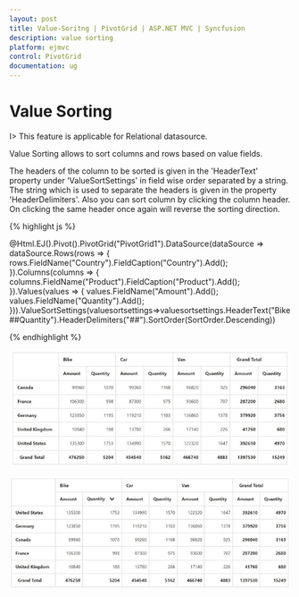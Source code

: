 ```yaml
---
layout: post
title: Value-Soritng | PivotGrid | ASP.NET MVC | Syncfusion
description: value sorting
platform: ejmvc
control: PivotGrid
documentation: ug
---
```


# Value Sorting

I> This feature is applicable for Relational datasource.

Value Sorting allows to sort columns and rows based on value fields.

The headers of the column to be sorted is given in the 'HeaderText' property under 'ValueSortSettings' in field wise order separated by a string.  The string which is used to separate the headers is given in the property 'HeaderDelimiters'.
Also you can sort column by clicking the column header. On clicking the same header once again will reverse the sorting direction.

{% highlight js %}
  
@Html.EJ().Pivot().PivotGrid("PivotGrid1").DataSource(dataSource => dataSource.Rows(rows => { rows.FieldName("Country").FieldCaption("Country").Add(); }).Columns(columns => { columns.FieldName("Product").FieldCaption("Product").Add(); }).Values(values => { values.FieldName("Amount").Add(); values.FieldName("Quantity").Add(); })).ValueSortSettings(valuesortsettings=>valuesortsettings.HeaderText("Bike##Quantity").HeaderDelimiters("##").SortOrder(SortOrder.Descending))

{% endhighlight %}

![](Value-Sorting_images/Before.png) 

![](Value-Sorting_images/After.png) 



